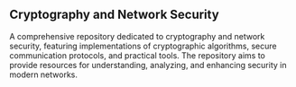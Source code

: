 <h2>Cryptography and Network Security</h2>
<p>A comprehensive repository dedicated to cryptography and network security, featuring implementations of cryptographic algorithms, secure communication protocols, and practical tools. The repository aims to provide resources for understanding, analyzing, and enhancing security in modern networks.</p>
